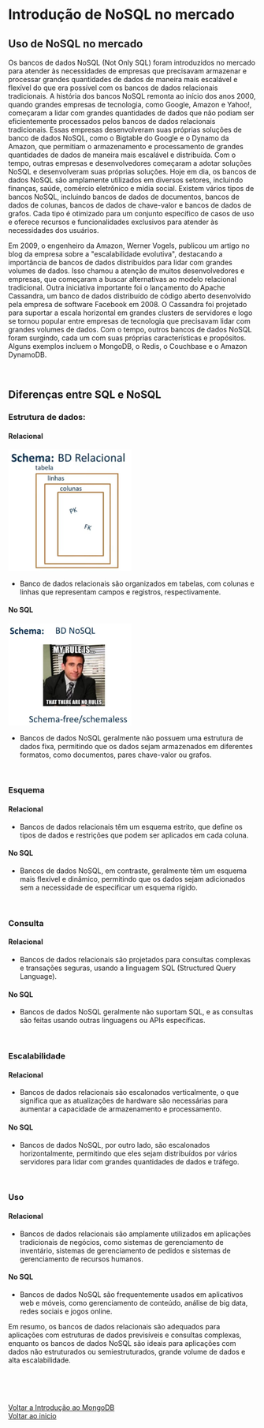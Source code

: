 # Introdução de NoSQL no mercado

## Uso de NoSQL no mercado
Os bancos de dados NoSQL (Not Only SQL) foram introduzidos no mercado para atender às necessidades de empresas que precisavam armazenar e processar grandes quantidades de dados de maneira mais escalável e flexível do que era possível com os bancos de dados relacionais tradicionais. A história dos bancos NoSQL remonta ao início dos anos 2000, quando grandes empresas de tecnologia, como Google, Amazon e Yahoo!, começaram a lidar com grandes quantidades de dados que não podiam ser eficientemente processados pelos bancos de dados relacionais tradicionais. Essas empresas desenvolveram suas próprias soluções de banco de dados NoSQL, como o Bigtable do Google e o Dynamo da Amazon, que permitiam o armazenamento e processamento de grandes quantidades de dados de maneira mais escalável e distribuída. Com o tempo, outras empresas e desenvolvedores começaram a adotar soluções NoSQL e desenvolveram suas próprias soluções. Hoje em dia, os bancos de dados NoSQL são amplamente utilizados em diversos setores, incluindo finanças, saúde, comércio eletrônico e mídia social. Existem vários tipos de bancos NoSQL, incluindo bancos de dados de documentos, bancos de dados de colunas, bancos de dados de chave-valor e bancos de dados de grafos. Cada tipo é otimizado para um conjunto específico de casos de uso e oferece recursos e funcionalidades exclusivos para atender às necessidades dos usuários.

Em 2009, o engenheiro da Amazon, Werner Vogels, publicou um artigo no blog da empresa sobre a "escalabilidade evolutiva", destacando a importância de bancos de dados distribuídos para lidar com grandes volumes de dados. Isso chamou a atenção de muitos desenvolvedores e empresas, que começaram a buscar alternativas ao modelo relacional tradicional. Outra iniciativa importante foi o lançamento do Apache Cassandra, um banco de dados distribuído de código aberto desenvolvido pela empresa de software Facebook em 2008. O Cassandra foi projetado para suportar a escala horizontal em grandes clusters de servidores e logo se tornou popular entre empresas de tecnologia que precisavam lidar com grandes volumes de dados. Com o tempo, outros bancos de dados NoSQL foram surgindo, cada um com suas próprias características e propósitos. Alguns exemplos incluem o MongoDB, o Redis, o Couchbase e o Amazon DynamoDB.

<br>

## Diferenças entre SQL e NoSQL

### Estrutura de dados:

#### Relacional

<img src="./img/01.jpg" alt="" width="250">

- Banco de dados relacionais são organizados em tabelas, com colunas e linhas que representam campos e registros, respectivamente.

#### No SQL

<img src="./img/02.jpg" alt="" width="250">

- Bancos de dados NoSQL geralmente não possuem uma estrutura de dados fixa, permitindo que os dados sejam armazenados em diferentes formatos, como documentos, pares chave-valor ou grafos.

<br>

### Esquema

#### Relacional
- Bancos de dados relacionais têm um esquema estrito, que define os tipos de dados e restrições que podem ser aplicados em cada coluna.

#### No SQL
- Bancos de dados NoSQL, em contraste, geralmente têm um esquema mais flexível e dinâmico, permitindo que os dados sejam adicionados sem a necessidade de especificar um esquema rígido.

<br>

### Consulta
#### Relacional
- Bancos de dados relacionais são projetados para consultas complexas e transações seguras, usando a linguagem SQL (Structured Query Language).

#### No SQL
- Bancos de dados NoSQL geralmente não suportam SQL, e as consultas são feitas usando outras linguagens ou APIs específicas.

<br>

### Escalabilidade

#### Relacional
- Bancos de dados relacionais são escalonados verticalmente, o que significa que as atualizações de hardware são necessárias para aumentar a capacidade de armazenamento e processamento.

#### No SQL
- Bancos de dados NoSQL, por outro lado, são escalonados horizontalmente, permitindo que eles sejam distribuídos por vários servidores para lidar com grandes quantidades de dados e tráfego.

<br>

### Uso

#### Relacional
- Bancos de dados relacionais são amplamente utilizados em aplicações tradicionais de negócios, como sistemas de gerenciamento de inventário, sistemas de gerenciamento de pedidos e sistemas de gerenciamento de recursos humanos.

#### No SQL
- Bancos de dados NoSQL são frequentemente usados em aplicativos web e móveis, como gerenciamento de conteúdo, análise de big data, redes sociais e jogos online.

Em resumo, os bancos de dados relacionais são adequados para aplicações com estruturas de dados previsíveis e consultas complexas, enquanto os bancos de dados NoSQL são ideais para aplicações com dados não estruturados ou semiestruturados, grande volume de dados e alta escalabilidade.

<br>

<br>

<br>

[Voltar a Introdução ao MongoDB](/Arquivos/Conteudo/5%20-%20Trabalhando%20com%20banco%20de%20dados%20sql%20e%20nosql/5.2%20Introducao%20ao%20mongodb.md)<br>
[Voltar ao inicio](/README.md)